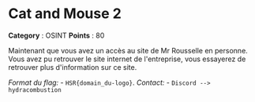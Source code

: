 # Cat and Mouse 2

**Category** : OSINT
**Points** : 80

Maintenant que vous avez un accès au site de Mr Rousselle en personne. Vous avez pu retrouver le site internet de l'entreprise, vous essayerez de retrouver plus d'information sur ce site.

 *Format du flag:*    -       `HSR{domain_du-logo}`.
*Contact:*            -               `Discord -->  hydracombustion`




